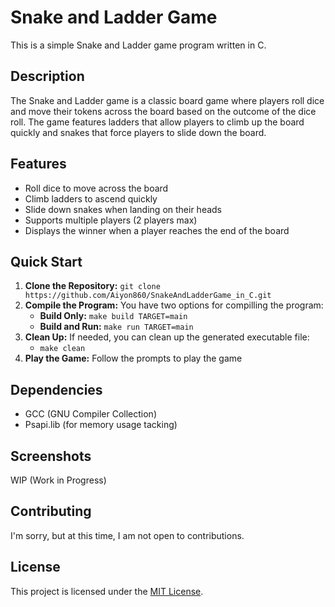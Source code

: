 # Snake and Ladder Game
This is a simple Snake and Ladder game program written in C.

## Description
The Snake and Ladder game is a classic board game where players roll dice and move their tokens across the board based on the outcome of the dice roll. The game features ladders that allow players to climb up the board quickly and snakes that force players to slide down the board.

## Features
- Roll dice to move across the board
- Climb ladders to ascend quickly
- Slide down snakes when landing on their heads
- Supports multiple players (2 players max)
- Displays the winner when a player reaches the end of the board

## Quick Start
1. **Clone the Repository:**
`git clone https://github.com/Aiyon860/SnakeAndLadderGame_in_C.git`
2. **Compile the Program:**
    You have two options for compilling the program:
    - **Build Only:**
        `make build TARGET=main`
    - **Build and Run:**
        `make run TARGET=main`
3. **Clean Up:**
    If needed, you can clean up the generated executable file:
    - `make clean`
5. **Play the Game:**
    Follow the prompts to play the game

## Dependencies
- GCC (GNU Compiler Collection)
- Psapi.lib (for memory usage tacking)

## Screenshots
WIP (Work in Progress)

## Contributing
I'm sorry, but at this time, I am not open to contributions.

## License
This project is licensed under the [MIT License](https://www.mit.edu/~amini/LICENSE.md).
